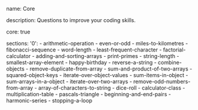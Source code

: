 name: Core

description: Questions to improve your coding skills.

core: true

sections:
  '0':
    - arithmetic-operation
    - even-or-odd
    - miles-to-kilometres
    - fibonacci-sequence
    - word-length
    - least-frequent-character
    - factorial-calculator
    - adding-and-sorting-arrays
    - print-primes
    - string-length
    - smallest-array-element
    - happy-birthday
    - reverse-a-string
    - combine-objects
    - remove-duplicate-from-array
    - sum-and-product-of-two-arrays
    - squared-object-keys
    - iterate-over-object-values
    - sum-items-in-object
    - sum-arrays-in-a-object
    - iterate-over-two-arrays
    - remove-odd-numbers-from-array
    - array-of-characters-to-string
    - dice-roll
    - calculator-class
    - multiplication-table
    - pascals-triangle
    - beginning-and-end-pairs
    - harmonic-series
    - stopping-a-loop